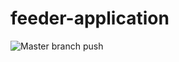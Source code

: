 # feeder-application

![Master branch push](https://github.com/feederr/feeder-application/workflows/Master%20branch%20push/badge.svg?branch=master)
